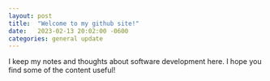 ```yaml
---
layout: post
title:  "Welcome to my github site!"
date:   2023-02-13 20:02:00 -0600
categories: general update
---
```

I keep my notes and thoughts about software development here. I hope you find some of the content useful!
